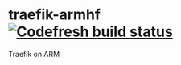 # traefik-armhf [![Codefresh build status]( https://g.codefresh.io/api/badges/pipeline/arm_alpha/ruanbekker%2Ftraefik-armhf%2Ftraefik-armhf?branch=master&key=eyJhbGciOiJIUzI1NiJ9.NWI0NGRjNmExZDVkMDYwMDAxZDI4NWJl.npctK3AbmWlwYzvnK_U6qv-4XBNMqrEyCoGVbFPeMjY&type=cf-1)]( https://g.codefresh.io/repositories/ruanbekker/traefik-armhf/builds?filter=trigger:build;branch:master;service:5b75f5985904b8da5371a7f2~traefik-armhf)
Traefik on ARM 
